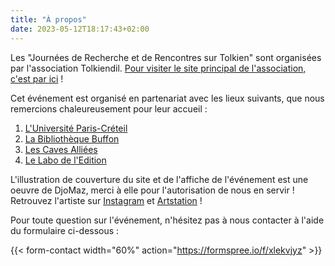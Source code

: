 ```yaml
---
title: "À propos"
date: 2023-05-12T18:17:43+02:00
---
```


Les "Journées de Recherche et de Rencontres sur Tolkien" sont organisées par l'association Tolkiendil.  [Pour visiter le site principal de l'association, c'est par ici](https://www.tolkiendil.com) !

Cet événement est organisé en partenariat avec les lieux suivants, que nous remercions chaleureusement pour leur accueil :
1. [L'Université Paris-Créteil](https://www.u-pec.fr/)
2. [La Bibliothèque Buffon](https://www.paris.fr/lieux/bibliotheque-buffon-1682)
3. [Les Caves Alliées](https://www.facebook.com/lescavesalliees/?locale=fr_FR)
4. [Le Labo de l'Edition](https://labodeledition.parisandco.paris/)

L'illustration de couverture du site et de l'affiche de l'événement est une oeuvre de DjoMaz, merci à elle pour l'autorisation de nous en servir ! Retrouvez l'artiste sur [Instagram](https://www.instagram.com/djo.maz/?hl=en) et [Artstation](https://www.artstation.com/djomaz) !

Pour toute question sur l'événement, n'hésitez pas à nous contacter à l'aide du formulaire ci-dessous :

{{< form-contact width="60%" action="https://formspree.io/f/xlekvjyz" >}}



